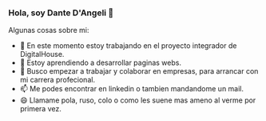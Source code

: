 ### Hola, soy Dante D'Angeli 👋

<!--
**DanteDangeli/DanteDangeli** is a ✨ _special_ ✨ repository because its `README.md` (this file) appears on your GitHub profile.
-->
Algunas cosas sobre mi:

- 🔭 En este momento estoy trabajando en el proyecto integrador de DigitalHouse. 
- 🌱 Estoy aprendiendo a desarrollar paginas webs.
- 👯 Busco empezar a trabajar y colaborar en empresas, para arrancar con mi carrera profecional.
- 📫 Me podes encontrar en linkedin o tambien mandandome un mail.
- 😄 Llamame pola, ruso, colo o como les suene mas ameno al verme por primera vez.
<!--
- 🤔 I’m looking for help with ...
- 💬 Ask me about ...
- ⚡ Fun fact: ...
-->
